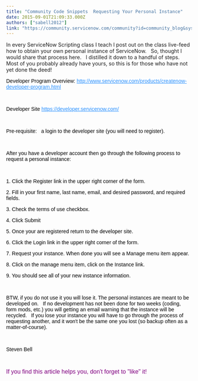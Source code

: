 ```yaml
---
title: "Community Code Snippets  Requesting Your Personal Instance"
date: 2015-09-01T21:09:33.000Z
authors: ["sabell2012"]
link: "https://community.servicenow.com/community?id=community_blog&sys_id=adfce2a5dbd0dbc01dcaf3231f961935"
---
```

<p>In every ServiceNow Scripting class I teach I post out on the class live-feed how to obtain your own personal instance of ServiceNow.   So, thought I would share that process here.   I distilled it down to a handful of steps.   Most of you probably already have yours, so this is for those who have not yet done the deed!</p><p></p><p><span style="color: #000000; font-family: Arial; font-size: 14px;">Developer Program Overview: </span><a title="w.servicenow.com/products/createnow-developer-program.html" href="http://www.servicenow.com/products/createnow-developer-program.html" style="color: #278efc; font-family: Arial; font-size: 14px; background: #ffffff;" target="_blank">http://www.servicenow.com/products/createnow-developer-program.html</a><span style="color: #000000; font-family: Arial; font-size: 14px;">   </span></p><p><span style="color: #000000; font-family: Arial; font-size: 14px;"><br/></span></p><p><span style="color: #000000; font-family: Arial; font-size: 14px;">Developer Site </span><a title="eveloper.servicenow.com/" href="https://developer.servicenow.com/" style="color: #278efc; font-family: Arial; font-size: 14px; background: #ffffff;" target="_blank">https://developer.servicenow.com/</a></p><p><span style="color: #000000; font-family: Arial; font-size: 14px;"><br/></span></p><p><span style="color: #000000; font-family: Arial; font-size: 14px;">Pre-requisite:   a login to the developer site (you will need to register).</span></p><p><span style="color: #000000; font-family: Arial; font-size: 14px;"><br/></span></p><p><span style="color: #000000; font-family: Arial; font-size: 14px;">After you have a developer account then go through the following process to request a personal instance:<br/></span></p><p><span style="color: #000000; font-family: Arial; font-size: 14px;"><br/></span></p><p><span style="color: #000000; font-family: Arial; font-size: 14px;">1. Click the Register link in the upper right corner of the form. </span></p><p><span style="color: #000000; font-family: Arial; font-size: 14px;">2. Fill in your first name, last name, email, and desired password, and required fields. </span></p><p><span style="color: #000000; font-family: Arial; font-size: 14px;">3. Check the terms of use checkbox. </span></p><p><span style="color: #000000; font-family: Arial; font-size: 14px;">4. Click Submit </span></p><p><span style="color: #000000; font-family: Arial; font-size: 14px;">5. Once your are registered return to the developer site. </span></p><p><span style="color: #000000; font-family: Arial; font-size: 14px;">6. Click the Login link in the upper right corner of the form. </span></p><p><span style="color: #000000; font-family: Arial; font-size: 14px;">7. Request your instance. When done you will see a Manage menu item appear. </span></p><p><span style="color: #000000; font-family: Arial; font-size: 14px;">8. Click on the manage menu item, click on the Instance link. </span></p><p><span style="color: #000000; font-family: Arial; font-size: 14px;">9. You should see all of your new instance information.</span></p><p><span style="color: #000000; font-family: Arial; font-size: 14px;"><br/></span></p><p><span style="color: #000000; font-family: Arial; font-size: 14px;">BTW, if you do not use it you will lose it. The personal instances are meant to be developed on.   If no development has not been done for two weeks (coding, form mods, etc.) you will getting an email warning that the instance will be recycled.   If you lose your instance you will have to go through the process of requesting another, and it won't be the same one you lost (so backup often as a matter-of-course).</span></p><p><span style="color: #000000; font-family: Arial; font-size: 14px;"><br/></span></p><p><span style="color: #000000; font-family: Arial; font-size: 14px;">Steven Bell</span></p><p><span style="color: #000000; font-family: Arial; font-size: 14px;"><br/></span></p><p><span style="color: #800080; font-size: 16px; font-family: arial, sans-serif;">If you find this article helps you, don't forget to "like" it!</span></p>